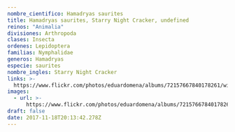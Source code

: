 ```yaml
---
nombre_cientifico: Hamadryas saurites
title: Hamadryas saurites, Starry Night Cracker, undefined
reinos: "Animalia"
divisiones: Arthropoda
clases: Insecta
ordenes: Lepidoptera
familias: Nymphalidae
generos: Hamadryas
especie: saurites
nombre_ingles: Starry Night Cracker
links: >-
  https://www.flickr.com/photos/eduardomena/albums/72157667840178261/with/32252193644/
images:
  - url: >-
      https://www.flickr.com/photos/eduardomena/albums/72157667840178261/with/32252193644/
draft: false
date: 2017-11-18T20:13:42.278Z
---
```



